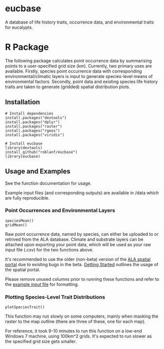 # eucbase

A database of life history traits, occurrence data, and environmental traits for eucalypts.

# R Package
The following package calculates point occurrence data by summarising points to a user-specified grid size (km). 
Currently, two primary uses are available. 
Firstly, species point occurrence data with corresponding environmental/climatic layers is input to generate species-level means of environmental factors.
Secondly, point data and existing species life history traits are taken to generate (gridded) spatial distribution plots.

## Installation

```
# Install dependencies 
install.packages("devtools")
install.packages("dplyr")
install.packages("raster")
install.packages("rgeos")
install.packages("viridis")

# Install eucbase
library(devtools)
install_github("roblanf/eucbase")
library(eucbase)
```

## Usage and Examples

See the function documentation for usage.

Example input files (and corresponding outputs) are available in /data which are fully reproducible. 

### Point Occurrences and Environmental Layers 

``` 
speciesMean()
gridMean()
```

Raw point occurrence data, named by species, can either be uploaded to or retrived from the ALA database. Climate and substrate layers can be attached upon exporting your point data, which will be used as your raw input file (.csv) for the two functions above.

It's recommended to use the older (non-beta) version of the [ALA spatial portal](https://spatial.ala.org.au/) due to existing bugs in the beta. [Getting Started](https://support.ala.org.au/support/solutions/articles/6000208463-getting-started) outlines the usage of the spatial portal.

Please remove unused columns prior to running these functions and refer to the [example input file](/data/example_input.csv) for formatting.

### Plotting Species-Level Trait Distributions

```
plotSpeciesTrait()
```

This function may run slowly on some computers, mainly when masking the raster to the map outline (there are three of these, one for each map).

For reference, it took 9-10 minutes to run this function on a low-end Windows 7 machine, using 100km^2 grids. It's expected to run slower as the specified grid size gets smaller.
